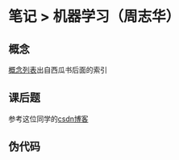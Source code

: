 # 笔记 > 机器学习（周志华）
## 概念
[概念列表](melon/README.md)出自西瓜书后面的索引

## 课后题
参考这位同学的[csdn博客](http://blog.csdn.net/icefire_tyh/article/details/52064910)

## 伪代码
